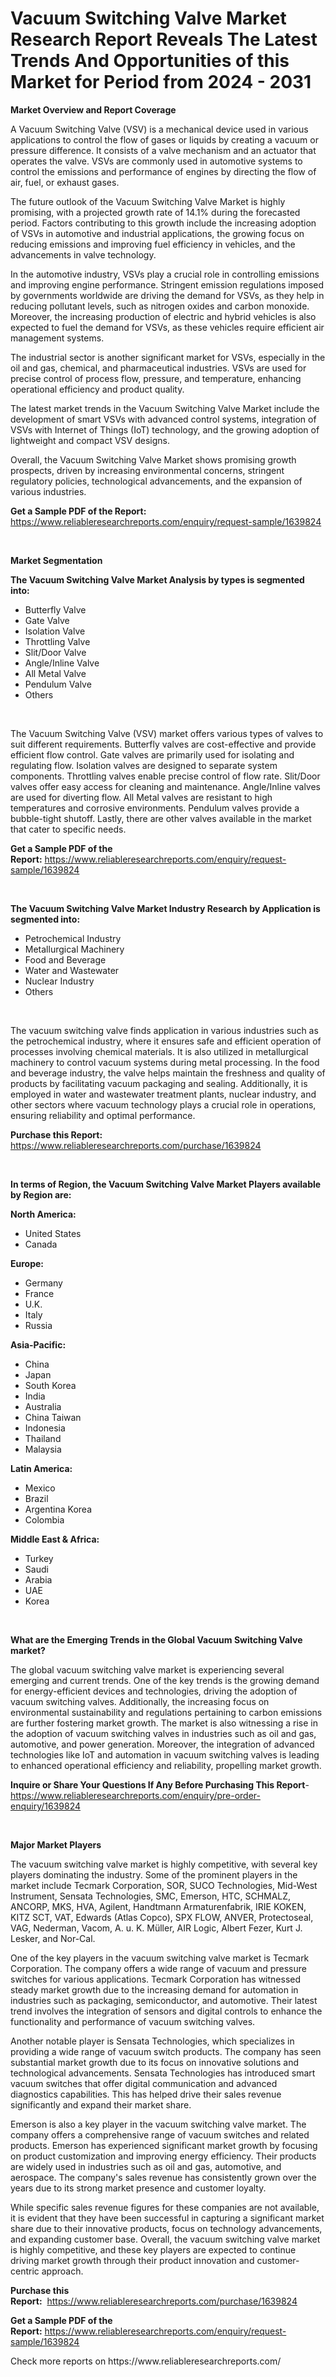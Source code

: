 <p><h1>Vacuum Switching Valve Market Research Report Reveals The Latest Trends And Opportunities of this Market for Period from 2024 - 2031</h1></p><p><strong>Market Overview and Report Coverage</strong></p>
<p><p>A Vacuum Switching Valve (VSV) is a mechanical device used in various applications to control the flow of gases or liquids by creating a vacuum or pressure difference. It consists of a valve mechanism and an actuator that operates the valve. VSVs are commonly used in automotive systems to control the emissions and performance of engines by directing the flow of air, fuel, or exhaust gases.</p><p>The future outlook of the Vacuum Switching Valve Market is highly promising, with a projected growth rate of 14.1% during the forecasted period. Factors contributing to this growth include the increasing adoption of VSVs in automotive and industrial applications, the growing focus on reducing emissions and improving fuel efficiency in vehicles, and the advancements in valve technology.</p><p>In the automotive industry, VSVs play a crucial role in controlling emissions and improving engine performance. Stringent emission regulations imposed by governments worldwide are driving the demand for VSVs, as they help in reducing pollutant levels, such as nitrogen oxides and carbon monoxide. Moreover, the increasing production of electric and hybrid vehicles is also expected to fuel the demand for VSVs, as these vehicles require efficient air management systems.</p><p>The industrial sector is another significant market for VSVs, especially in the oil and gas, chemical, and pharmaceutical industries. VSVs are used for precise control of process flow, pressure, and temperature, enhancing operational efficiency and product quality.</p><p>The latest market trends in the Vacuum Switching Valve Market include the development of smart VSVs with advanced control systems, integration of VSVs with Internet of Things (IoT) technology, and the growing adoption of lightweight and compact VSV designs.</p><p>Overall, the Vacuum Switching Valve Market shows promising growth prospects, driven by increasing environmental concerns, stringent regulatory policies, technological advancements, and the expansion of various industries.</p></p>
<p><strong>Get a Sample PDF of the Report:</strong> <a href="https://www.reliableresearchreports.com/enquiry/request-sample/1639824">https://www.reliableresearchreports.com/enquiry/request-sample/1639824</a></p>
<p>&nbsp;</p>
<p><strong>Market Segmentation</strong></p>
<p><strong>The Vacuum Switching Valve Market Analysis by types is segmented into:</strong></p>
<p><ul><li>Butterfly Valve</li><li>Gate Valve</li><li>Isolation Valve</li><li>Throttling Valve</li><li>Slit/Door Valve</li><li>Angle/Inline Valve</li><li>All Metal Valve</li><li>Pendulum Valve</li><li>Others</li></ul></p>
<p>&nbsp;</p>
<p><p>The Vacuum Switching Valve (VSV) market offers various types of valves to suit different requirements. Butterfly valves are cost-effective and provide efficient flow control. Gate valves are primarily used for isolating and regulating flow. Isolation valves are designed to separate system components. Throttling valves enable precise control of flow rate. Slit/Door valves offer easy access for cleaning and maintenance. Angle/Inline valves are used for diverting flow. All Metal valves are resistant to high temperatures and corrosive environments. Pendulum valves provide a bubble-tight shutoff. Lastly, there are other valves available in the market that cater to specific needs.</p></p>
<p><strong>Get a Sample PDF of the Report:</strong>&nbsp;<a href="https://www.reliableresearchreports.com/enquiry/request-sample/1639824">https://www.reliableresearchreports.com/enquiry/request-sample/1639824</a></p>
<p>&nbsp;</p>
<p><strong>The Vacuum Switching Valve Market Industry Research by Application is segmented into:</strong></p>
<p><ul><li>Petrochemical Industry</li><li>Metallurgical Machinery</li><li>Food and Beverage</li><li>Water and Wastewater</li><li>Nuclear Industry</li><li>Others</li></ul></p>
<p>&nbsp;</p>
<p><p>The vacuum switching valve finds application in various industries such as the petrochemical industry, where it ensures safe and efficient operation of processes involving chemical materials. It is also utilized in metallurgical machinery to control vacuum systems during metal processing. In the food and beverage industry, the valve helps maintain the freshness and quality of products by facilitating vacuum packaging and sealing. Additionally, it is employed in water and wastewater treatment plants, nuclear industry, and other sectors where vacuum technology plays a crucial role in operations, ensuring reliability and optimal performance.</p></p>
<p><strong>Purchase this Report:</strong>&nbsp; <a href="https://www.reliableresearchreports.com/purchase/1639824">https://www.reliableresearchreports.com/purchase/1639824</a></p>
<p>&nbsp;</p>
<p><strong>In terms of Region, the Vacuum Switching Valve Market Players available by Region are:</strong></p>
<p>
    <p> <strong> North America: </strong>
        <ul>
            <li>United States</li>
            <li>Canada</li>
        </ul>
        </p> 
    <p> <strong> Europe: </strong>
        <ul>
            <li>Germany</li>
            <li>France</li>
            <li>U.K.</li>
            <li>Italy</li>
            <li>Russia</li>
        </ul>
        </p> 
    <p> <strong> Asia-Pacific: </strong>
        <ul>
            <li>China</li>
            <li>Japan</li>
            <li>South Korea</li>
            <li>India</li>
            <li>Australia</li>
            <li>China Taiwan</li>
            <li>Indonesia</li>
            <li>Thailand</li>
            <li>Malaysia</li>
        </ul>
        </p> 
    <p> <strong> Latin America: </strong>
        <ul>
            <li>Mexico</li>
            <li>Brazil</li>
            <li>Argentina Korea</li>
            <li>Colombia</li>
        </ul>
        </p> 
    <p> <strong> Middle East & Africa: </strong>
        <ul>
            <li>Turkey</li>
            <li>Saudi</li>
            <li>Arabia</li>
            <li>UAE</li>
            <li>Korea</li>
        </ul>
    </p>
    </p>
<p>&nbsp;</p>
<p><strong>What are the Emerging Trends in the Global Vacuum Switching Valve market?</strong></p>
<p><p>The global vacuum switching valve market is experiencing several emerging and current trends. One of the key trends is the growing demand for energy-efficient devices and technologies, driving the adoption of vacuum switching valves. Additionally, the increasing focus on environmental sustainability and regulations pertaining to carbon emissions are further fostering market growth. The market is also witnessing a rise in the adoption of vacuum switching valves in industries such as oil and gas, automotive, and power generation. Moreover, the integration of advanced technologies like IoT and automation in vacuum switching valves is leading to enhanced operational efficiency and reliability, propelling market growth.</p></p>
<p><strong>Inquire or Share Your Questions If Any Before Purchasing This Report</strong>- <a href="https://www.reliableresearchreports.com/enquiry/pre-order-enquiry/1639824">https://www.reliableresearchreports.com/enquiry/pre-order-enquiry/1639824</a></p>
<p>&nbsp;</p>
<p><strong>Major Market Players</strong></p>
<p><p>The vacuum switching valve market is highly competitive, with several key players dominating the industry. Some of the prominent players in the market include Tecmark Corporation, SOR, SUCO Technologies, Mid-West Instrument, Sensata Technologies, SMC, Emerson, HTC, SCHMALZ, ANCORP, MKS, HVA, Agilent, Handtmann Armaturenfabrik, IRIE KOKEN, KITZ SCT, VAT, Edwards (Atlas Copco), SPX FLOW, ANVER, Protectoseal, VAG, Nederman, Vacom, A. u. K. Müller, AIR Logic, Albert Fezer, Kurt J. Lesker, and Nor-Cal.</p><p>One of the key players in the vacuum switching valve market is Tecmark Corporation. The company offers a wide range of vacuum and pressure switches for various applications. Tecmark Corporation has witnessed steady market growth due to the increasing demand for automation in industries such as packaging, semiconductor, and automotive. Their latest trend involves the integration of sensors and digital controls to enhance the functionality and performance of vacuum switching valves.</p><p>Another notable player is Sensata Technologies, which specializes in providing a wide range of vacuum switch products. The company has seen substantial market growth due to its focus on innovative solutions and technological advancements. Sensata Technologies has introduced smart vacuum switches that offer digital communication and advanced diagnostics capabilities. This has helped drive their sales revenue significantly and expand their market share.</p><p>Emerson is also a key player in the vacuum switching valve market. The company offers a comprehensive range of vacuum switches and related products. Emerson has experienced significant market growth by focusing on product customization and improving energy efficiency. Their products are widely used in industries such as oil and gas, automotive, and aerospace. The company's sales revenue has consistently grown over the years due to its strong market presence and customer loyalty.</p><p>While specific sales revenue figures for these companies are not available, it is evident that they have been successful in capturing a significant market share due to their innovative products, focus on technology advancements, and expanding customer base. Overall, the vacuum switching valve market is highly competitive, and these key players are expected to continue driving market growth through their product innovation and customer-centric approach.</p></p>
<p><strong>Purchase this Report:</strong>&nbsp;&nbsp;<a href="https://www.reliableresearchreports.com/purchase/1639824">https://www.reliableresearchreports.com/purchase/1639824</a></p>
<p></p>
<p><strong>Get a Sample PDF of the Report:</strong>&nbsp;<a href="https://www.reliableresearchreports.com/enquiry/request-sample/1639824">https://www.reliableresearchreports.com/enquiry/request-sample/1639824</a></p>
<p>Check more reports on https://www.reliableresearchreports.com/</p>